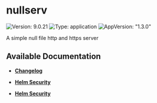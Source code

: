 # nullserv

![Version: 9.0.21](https://img.shields.io/badge/Version-9.0.21-informational?style=flat-square) ![Type: application](https://img.shields.io/badge/Type-application-informational?style=flat-square) ![AppVersion: "1.3.0"](https://img.shields.io/badge/AppVersion-"1.3.0"-informational?style=flat-square)

A simple null file http and https server

## Available Documentation

- [**Changelog**](CHANGELOG)

- [**Helm Security**](container-security)

- [**Helm Security**](helm-security)

